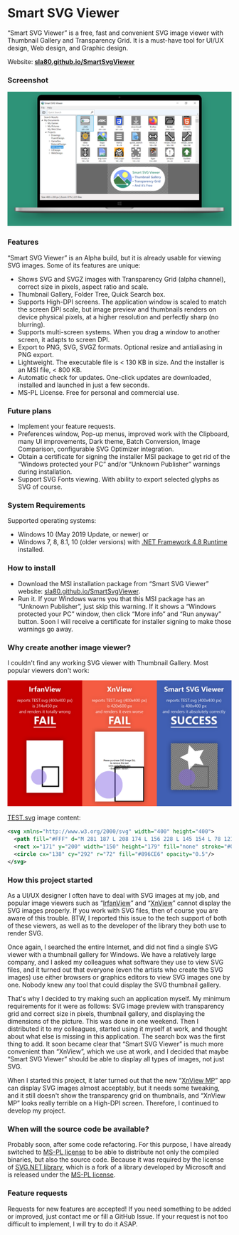 # Smart SVG Viewer
“Smart SVG Viewer” is a free, fast and convenient SVG image viewer with Thumbnail Gallery and Transparency Grid. It is a must-have tool for UI/UX design, Web design, and Graphic design.

Website: **[sla80.github.io/SmartSvgViewer](https://sla80.github.io/SmartSvgViewer/)**

### Screenshot
![Smart SVG Viewer screenshot](https://github.com/sla80/SmartSvgViewer/blob/master/docs/images/intro1800.webp?raw=true)

### Features
“Smart SVG Viewer” is an Alpha build, but it is already usable for viewing SVG images. Some of its features are unique:
- Shows SVG and SVGZ images with Transparency Grid (alpha channel), correct size in pixels, aspect ratio and scale.
- Thumbnail Gallery, Folder Tree, Quick Search box.
- Supports High-DPI screens. The application window is scaled to match the screen DPI scale, but image preview and thumbnails renders on device physical pixels, at a higher resolution and perfectly sharp (no blurring).
- Supports multi-screen systems. When you drag a window to another screen, it adapts to screen DPI.
- Export to PNG, SVG, SVGZ formats. Optional resize and antialiasing in PNG export.
- Lightweight. The executable file is < 130 KB in size. And the installer is an MSI file, < 800 KB.
- Automatic check for updates. One-click updates are downloaded, installed and launched in just a few seconds.
- MS-PL License. Free for personal and commercial use.
### Future plans
- Implement your feature requests.
- Preferences window, Pop-up menus, improved work with the Clipboard, many UI improvements, Dark theme, Batch Conversion, Image Comparison, configurable SVG Optimizer integration.
- Obtain a certificate for signing the installer MSI package to get rid of the “Windows protected your PC” and/or “Unknown Publisher” warnings during installation.
- Support SVG Fonts viewing. With ability to export selected glyphs as SVG of course.
### System Requirements
Supported operating systems:
- Windows 10 (May 2019 Update, or newer) or
- Windows 7, 8, 8.1, 10 (older versions) with [.NET Framework 4.8 Runtime](https://dotnet.microsoft.com/download/dotnet-framework) installed.
### How to install
- Download the MSI installation package from “Smart SVG Viewer” website: [sla80.github.io/SmartSvgViewer](https://sla80.github.io/SmartSvgViewer/).
- Run it. If your Windows warns you that this MSI package has an “Unknown Publisher”, just skip this warning. If it shows а “Windows protected your PC” window, then click “More info” and “Run anyway” button. Soon I will receive a certificate for installer signing to make those warnings go away.
### Why create another image viewer?
I couldn't find any working SVG viewer with Thumbnail Gallery. Most popular viewers don't work:

![Smart SVG Viewer vs Popular image viewers](https://github.com/sla80/SmartSvgViewer/blob/master/docs/images/comparison.webp?raw=true)

[TEST.svg](https://github.com/sla80/SmartSvgViewer/blob/master/docs/images/TEST.svg) image content:
```xml
<svg xmlns="http://www.w3.org/2000/svg" width="400" height="400">
  <path fill="#FFF" d="M 281 187 L 208 174 L 156 228 L 145 154 L 78 121 L 145 88 L 156 14 L 208 67 L 281 55 L 246 121 Z"/>
  <rect x="171" y="200" width="150" height="179" fill="none" stroke="#000" stroke-width="10" stroke-opacity="0.25" vector-effect="non-scaling-stroke"/>
  <circle cx="138" cy="292" r="72" fill="#896CE6" opacity="0.5"/>
</svg>
```

### How this project started
As a UI/UX designer I often have to deal with SVG images at my job, and popular image viewers such as “[IrfanView](https://www.irfanview.com/)” and “[XnView](https://www.xnview.com/en/xnview/)” cannot display the SVG images properly. If you work with SVG files, then of course you are aware of this trouble. BTW, I reported this issue to the tech support of both of these viewers, as well as to the developer of the library they both use to render SVG.

Once again, I searched the entire Internet, and did not find a single SVG viewer with a thumbnail gallery for Windows. We have a relatively large company, and I asked my colleagues what software they use to view SVG files, and it turned out that everyone (even the artists who create the SVG images) use either browsers or graphics editors to view SVG images one by one. Nobody knew any tool that could display the SVG thumbnail gallery.

That's why I decided to try making such an application myself. My minimum requirements for it were as follows: SVG image preview with transparency grid and correct size in pixels, thumbnail gallery, and displaying the dimensions of the picture. This was done in one weekend. Then I distributed it to my colleagues, started using it myself at work, and thought about what else is missing in this application. The search box was the first thing to add. It soon became clear that “Smart SVG Viewer” is much more convenient than “XnView”, which we use at work, and I decided that maybe “Smart SVG Viewer” should be able to display all types of images, not just SVG.

When I started this project, it later turned out that the new “[XnView MP](https://www.xnview.com/en/xnviewmp/)” app can display SVG images almost acceptably, but it needs some tweaking, and it still doesn't show the transparency grid on thumbnails, and “XnView MP” looks really terrible on a High-DPI screen. Therefore, I continued to develop my project.
### When will the source code be available?
Probably soon, after some code refactoring. For this purpose, I have already switched to [MS-PL license](https://raw.githubusercontent.com/sla80/SmartSvgViewer/master/LICENSE) to be able to distribute not only the compiled binaries, but also the source code. Because it was required by the license of [SVG.NET library](https://github.com/svg-net/SVG), which is a fork of a library developed by Microsoft and is released under the [MS-PL license](https://raw.githubusercontent.com/svg-net/SVG/master/license.txt).
### Feature requests
Requests for new features are accepted! If you need something to be added or improved, just contact me or fill a GitHub Issue. If your request is not too difficult to implement, I will try to do it ASAP.
